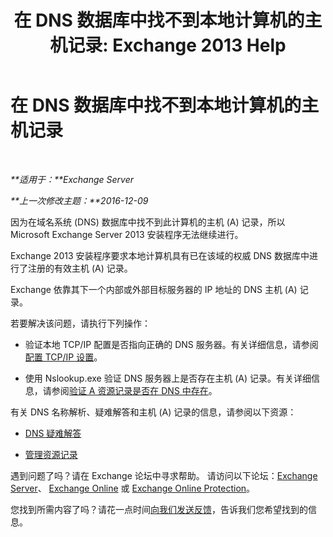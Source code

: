 ﻿---
title: '在 DNS 数据库中找不到本地计算机的主机记录: Exchange 2013 Help'
TOCTitle: 在 DNS 数据库中找不到本地计算机的主机记录
ms:assetid: 2f18cb65-29fe-4b72-8d68-52fd503d5673
ms:mtpsurl: https://technet.microsoft.com/zh-cn/library/ms.exch.setupreadiness.hostrecordmissing(v=EXCHG.150)
ms:contentKeyID: 50490263
ms.date: 01/11/2018
mtps_version: v=EXCHG.150
ms.translationtype: HT
---

# 在 DNS 数据库中找不到本地计算机的主机记录

 

_**适用于：**Exchange Server_

_**上一次修改主题：**2016-12-09_

因为在域名系统 (DNS) 数据库中找不到此计算机的主机 (A) 记录，所以 Microsoft Exchange Server 2013 安装程序无法继续进行。

Exchange 2013 安装程序要求本地计算机具有已在该域的权威 DNS 数据库中进行了注册的有效主机 (A) 记录。

Exchange 依靠其下一个内部或外部目标服务器的 IP 地址的 DNS 主机 (A) 记录。

若要解决该问题，请执行下列操作：

  - 验证本地 TCP/IP 配置是否指向正确的 DNS 服务器。有关详细信息，请参阅[配置 TCP/IP 设置](https://go.microsoft.com/fwlink/p/?linkid=108281)。

  - 使用 Nslookup.exe 验证 DNS 服务器上是否存在主机 (A) 记录。有关详细信息，请参阅[验证 A 资源记录是否在 DNS 中存在](https://go.microsoft.com/fwlink/?linkid=63001)。

有关 DNS 名称解析、疑难解答和主机 (A) 记录的信息，请参阅以下资源：

  - [DNS 疑难解答](https://go.microsoft.com/fwlink/p/?linkid=294828)

  - [管理资源记录](https://go.microsoft.com/fwlink/p/?linkid=294829)

遇到问题了吗？请在 Exchange 论坛中寻求帮助。 请访问以下论坛：[Exchange Server](https://go.microsoft.com/fwlink/p/?linkid=60612)、 [Exchange Online](https://go.microsoft.com/fwlink/p/?linkid=267542) 或 [Exchange Online Protection](https://go.microsoft.com/fwlink/p/?linkid=285351)。

您找到所需内容了吗？请花一点时间[向我们发送反馈](mailto:exsetuphelpfeedback@microsoft.com?subject=exchange%202013%20setup%20help%20feedbac)，告诉我们您希望找到的信息。

